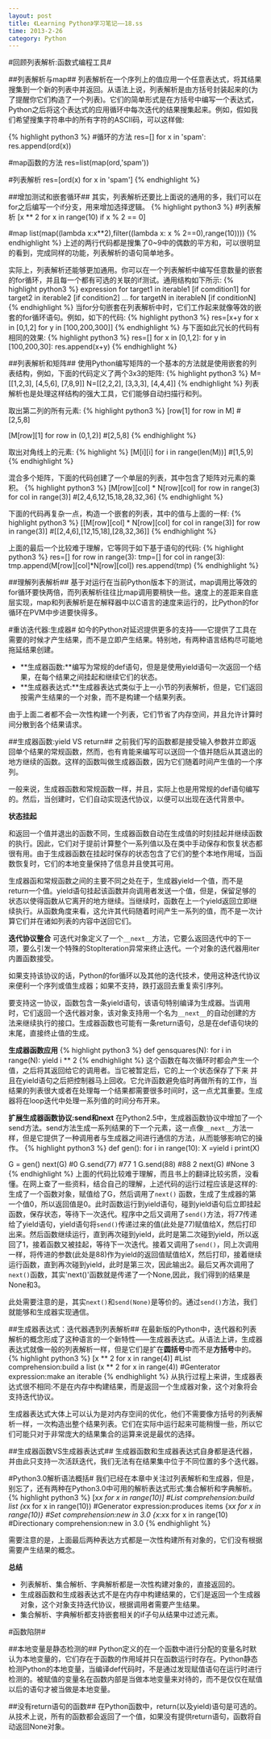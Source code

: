 ```yaml
---
layout: post
title: 《Learning Python》学习笔记——18.ss
time: 2013-2-26
category: Python
---
```


#回顾列表解析:函数式编程工具#

##列表解析与map##
列表解析在一个序列上的值应用一个任意表达式，将其结果搜集到一个新的列表中并返回。从语法上说，列表解析是由方括号封装起来的(为了提醒你它们构造了一个列表)。它们的简单形式是在方括号中编写一个表达式，Python之后将这个表达式的应用循环中每次迭代的结果搜集起来。例如，假如我们希望搜集字符串中的所有字符的ASCII码，可以这样做:

{% highlight python3 %}
#循环的方法
res=[]
for x in 'spam':
  res.append(ord(x))

#map函数的方法
res=list(map(ord,'spam'))

#列表解析
res=[ord(x) for x in 'spam']
{% endhighlight %}

##增加测试和嵌套循环##
其实，列表解析还要比上面说的通用的多，我们可以在for之后编写一个if分支，用来增加选择逻辑。
{% highlight python3 %}
 #列表解析
[x ** 2 for x in range(10) if x % 2 == 0]

#map
list(map((lambda x:x**2),filter((lambda x: x % 2==0),range(10))))
{% endhighlight %}
上述的两行代码都是搜集了0~9中的偶数的平方和，可以很明显的看到，完成同样的功能，列表解析的语句简单地多。

实际上，列表解析还能够更加通用。你可以在一个列表解析中编写任意数量的嵌套的for循环，并且每一个都有可选的关联的if测试。通用结构如下所示:
{% highlight python3 %}
expression for target1 in iterable1 [if comdition1]
           for target2 in iterable2 [if condition2] ...
           for targetN in iterableN [if conditionN]
{% endhighlight %}
当for分句嵌套在列表解析中时，它们工作起来就像等效的嵌套的for循环语句。例如，如下的代码:
{% highlight python3 %}
res=[x+y for x in [0,1,2] for y in [100,200,300]]
{% endhighlight %}
与下面如此冗长的代码有相同的效果:
{% highlight python3 %}
res=[]
for x in [0,1,2]:
  for y in [100,200,30]:
    res.append(x+y)
{% endhighlight %}

##列表解析和矩阵##
使用Python编写矩阵的一个基本的方法就是使用嵌套的列表结构，例如，下面的代码定义了两个3x3的矩阵:
{% highlight python3 %}
M=[[1,2,3],
   [4,5,6],
   [7,8,9]]
N=[[2,2,2],
   [3,3,3],
   [4,4,4]]
{% endhighlight %}
列表解析也是处理这样结构的强大工具，它们能够自动扫描行和列。

取出第二列的所有元素:
{% highlight python3 %}
[row[1] for row in M]     #[2,5,8]

[M[row][1] for row in (0,1,2)]    #[2,5,8]
{% endhighlight %}

取出对角线上的元素:
{% highlight  %}
[M[i][i] for i in range(len(M))]  #[1,5,9]
{% endhighlight %}

混合多个矩阵，下面的代码创建了一个单层的列表，其中包含了矩阵对元素的乘积。
{% highlight python3 %}
[M[row][col] * N[row][col] for row in range(3) for col in range(3)]   #[2,4,6,12,15,18,28,32,36]
{% endhighlight %}

下面的代码再复杂一点，构造一个嵌套的列表，其中的值与上面的一样:
{% highlight python3 %}
[[M[row][col] * N[row][col] for col in range(3)] for row in range(3)]   #[[2,4,6],[12,15,18],[28,32,36]]
{% endhighlight %}

上面的最后一个比较难于理解，它等同于如下基于语句的代码:
{% highlight python3 %}
res=[]
for row in range(3):
  tmp=[]
  for col in range(3):
    tmp.append(M[row][col]*N[row][col])
  res.append(tmp)
{% endhighlight %}

##理解列表解析##
基于对运行在当前Python版本下的测试，map调用比等效的for循环要快两倍，而列表解析往往比map调用要稍快一些。速度上的差距来自底层实现，map和列表解析是在解释器中以C语言的速度来运行的，比Python的for循环在PVM中步进要快得多。

#重访迭代器:生成器#
如今的Python对延迟提供更多的支持——它提供了工具在需要的时候才产生结果，而不是立即产生结果。特别地，有两种语言结构尽可能地拖延结果创建。

- **生成器函数:**编写为常规的def语句，但是是使用yield语句一次返回一个结果，在每个结果之间挂起和继续它们的状态。
- **生成器表达式:**生成器表达式类似于上一小节的列表解析，但是，它们返回按需产生结果的一个对象，而不是构建一个结果列表。

由于上面二者都不会一次性构建一个列表，它们节省了内存空间，并且允许计算时间分散到各个结果请求。

##生成器函数:yield VS return##
之前我们写的函数都是接受输入参数并立即返回单个结果的常规函数，然而，也有肯能来编写可以送回一个值并随后从其退出的地方继续的函数。这样的函数叫做生成器函数，因为它们随着时间产生值的一个序列。

一般来说，生成器函数和常规函数一样，并且，实际上也是用常规的def语句编写的。然后，当创建时，它们自动实现迭代协议，以便可以出现在迭代背景中。

**状态挂起**

和返回一个值并退出的函数不同，生成器函数自动在生成值的时刻挂起并继续函数的执行。因此，它们对于提前计算整个一系列值以及在类中手动保存和恢复状态都很有用。由于生成器函数在挂起时保存的状态包含了它们的整个本地作用域，当函数恢复时，它们的本地变量保持了信息并且使其可用。

生成器函和常规函数之间的主要不同之处在于，生成器yield一个值，而不是return一个值。yield语句挂起该函数并向调用者发送一个值，但是，保留足够的状态以使得函数从它离开的地方继续。当继续时，函数在上一个yield返回立即继续执行。从函数角度来看，这允许其代码随着时间产生一系列的值，而不是一次计算它们并在诸如列表的内容中送回它们。

**迭代协议整合**
可迭代对象定义了一个`__next__`方法，它要么返回迭代中的下一项，要么引发一个特殊的StopIteration异常来终止迭代。一个对象的迭代器用iter内置函数接受。

如果支持该协议的话，Python的for循环以及其他的迭代技术，使用这种迭代协议来便利一个序列或值生成器；如果不支持，跌打返回去重复索引序列。

要支持这一协议，函数包含一条yield语句，该语句特别编译为生成器。当调用时，它们返回一个迭代器对象，该对象支持用一个名为`__next__`的自动创建的方法来继续执行的接口。生成器函数也可能有一条return语句，总是在def语句块的末尾，直接终止值的生成。

**生成器函数应用**
{% highlight python3 %}
def gensquares(N):
  for i in range(N):
    yield i ** 2
{% endhighlight %}
这个函数在每次循环时都会产生一个值，之后将其返回给它的调用者。当它被暂定后，它的上一个状态保存了下来	并且在yield语句之后把控制器马上回收。它允许函数避免临时再做所有的工作，当结果的列表很大或者在处理每一个结果都需要很多时间时，这一点尤其重要。生成器将在loop迭代中处理一系列值的时间分布开来。

**扩展生成器函数协议:send和next**
在Python2.5中，生成器函数协议中增加了一个send方法。send方法生成一系列结果的下一个元素，这一点像`__next__`方法一样，但是它提供了一种调用者与生成器之间进行通信的方法，从而能够影响它的操作。
{% highlight python3 %}
def gen():
  for i in range(10):
    X =yield i
    print(X)

G = gen()
next(G)          #0
G.send(77)       #77 1
G.send(88)       #88 2
next(G)          #None 3
{% endhighlight %}
上面的代码比较难于理解，而且书上的翻译比较劣质，没看懂。在网上查了一些资料，结合自己的理解，上述代码的运行过程应该是这样的:生成了一个函数对象，赋值给了G，然后调用了`next()` 函数，生成了生成器的第一个值0，所以返回值是0。此时函数运行到yield语句，碰到yield语句后立即挂起函数，保存状态，等待下一次迭代。程序中之后又调用了`send()`方法，将77传递给了yield语句，yield语句将`send()`传递过来的值(此处是77)赋值给X，然后打印出来。然后函数继续运行，直到再次碰到yield，此时是第二次碰到yield，所以返回了1，接着函数又被挂起，等待下一次迭代。接着又调用了`send()`，同上次调用一样，将传进的参数(此处是88)作为yield的返回值赋值给X，然后打印，接着继续运行函数，直到再次碰到yield，此时是第三次，因此输出2。最后又再次调用了`next()`函数，其实'next()'函数就是传递了一个None,因此，我们得到的结果是None和3。

此处需要注意的是，其实`next()`和`send(None)`是等价的。通过`send()`方法，我们就能够和生成器实现通信。

##生成器表达式：迭代器遇到列表解析##
在最新版的Python中，迭代器和列表解析的概念形成了这种语言的一个新特性——生成器表达式。从语法上讲，生成器表达式就像一般的列表解析一样，但是它们是扩在**圆括号**中而不是**方括号**中的。
{% highlight python3 %}
[x ** 2 for x in range(4)]    #List comprehension:build a list
(x ** 2 for x in range(4))    #Genterator expression:make an iterable
{% endhighlight %}
从执行过程上来讲，生成器表达式很不相同:不是在内存中构建结果，而是返回一个生成器对象，这个对象将会支持迭代协议。

生成器表达式大体上可以认为是对内存空间的优化，他们不需要像方括号的列表解析一样，一次构造出整个结果列表。它们在实际中运行起来可能稍慢一些，所以它们可能只对于非常庞大的结果集合的运算来说是最优的选择。

##生成器函数VS生成器表达式##
生成器函数和生成器表达式自身都是迭代器，并由此只支持一次活跃迭代，我们无法有在结果集中位于不同位置的多个迭代器。

#Python3.0解析语法概括#
我们已经在本章中关注过列表解析和生成器，但是，别忘了，还有两种在Python3.0中可用的解析表达式形式:集合解析和字典解析。
{% highlight python3 %}
[x*x for x in range(10)]     #List comprehension:build list
(x*x for x in range(10))     #Generator expression:produces items
{x*x for x in range(10)}     #Set comprehension:new in 3.0
{x:x*x for x in range(10)    #Directionary comprehension:new in 3.0
{% endhighlight %}

需要注意的是，上面最后两种表达方式都是一次性构建所有对象的，它们没有根据需要产生结果的概念。

**总结**

- 列表解析、集合解析、字典解析都是一次性构建对象的，直接返回的。
- 生成器函数和生成器表达式不是在内存中构建结果的，它们是返回一个生成器对象，这个对象支持迭代协议，根据调用者需要产生结果。
- 集合解析、字典解析都支持嵌套相关的if子句从结果中过滤元素。

#函数陷阱#

##本地变量是静态检测的##
Python定义的在一个函数中进行分配的变量名时默认为本地变量的，它们存在于函数的作用域并只在函数运行时存在。Python静态检测Python的本地变量，当编译def代码时，不是通过发现赋值语句在运行时进行检测的。被赋值的变量名在函数内部是当做本地变量来对待的，而不是仅仅在赋值以后的语句才被当做是本地变量。

##没有return语句的函数##
在Python函数中，return(以及yield)语句是可选的。从技术上说，所有的函数都会返回了一个值，如果没有提供return语句，函数将自动返回None对象。

